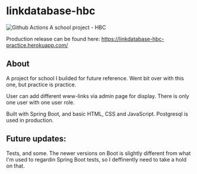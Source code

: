 # linkdatabase-hbc
![Github Actions](https://github.com/SJarno/linkdatabase-hbc/actions/workflows/maven.yml/badge.svg)
A school project - HBC

Production release can be found here: https://linkdatabase-hbc-practice.herokuapp.com/

## About
A project for school I builded for future reference. Went bit over with this one, but practice is practice.

User can add different www-links via admin page for display. There is only one user with one user role. 

Built with Spring Boot, and basic HTML, CSS and JavaScript. Postgresql is used in production.

## Future updates:
Tests, and some. The newer versions on Boot is slightly different from what I'm used to regardin Spring Boot tests, so I deffinently need to take a hold on that.


